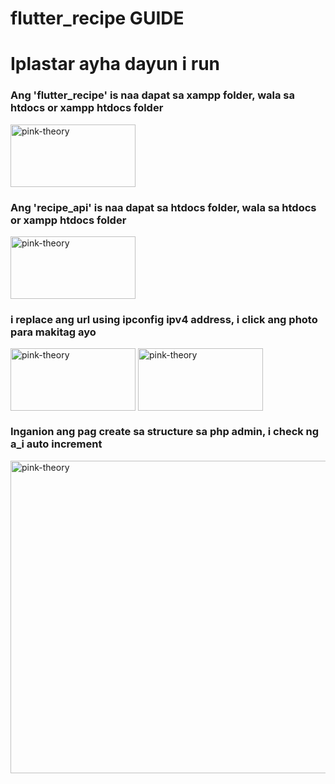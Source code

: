 # flutter_recipe GUIDE

<h1>Iplastar ayha dayun i run</h1>
<h3> Ang 'flutter_recipe' is naa dapat sa xampp folder, wala sa htdocs or xampp htdocs folder</h3>
<img align = "center" alt="pink-theory" width = "200" height = "100" src = "https://github.com/Krunxx/flutter_recipe/assets/82696971/c7cf7f34-0db5-4a0b-a3d0-64c5671a4f03">
<h3> Ang 'recipe_api' is naa dapat sa htdocs folder, wala sa htdocs or xampp htdocs folder</h3>
<img align = "center" alt="pink-theory" width = "200" height = "100" src = "https://github.com/Krunxx/flutter_recipe/assets/82696971/9578cba8-d7bc-4cb7-9afe-8f08fd8e9411">
<h3> i replace ang url using ipconfig ipv4 address, i click ang photo para makitag ayo </h3>
<img align = "center" alt="pink-theory" width = "200" height = "100" src = "https://github.com/Krunxx/flutter_recipe/assets/82696971/a0a74726-2e73-4f34-93d5-40b0df3cb7a9">
<img align = "center" alt="pink-theory" width = "200" height = "100" src = "https://github.com/Krunxx/flutter_recipe/assets/82696971/c4cb15fe-1160-4c9a-a88d-23eb0c9ed3f9">
<h3> Inganion ang pag create sa structure sa php admin, i check ng a_i auto increment</h3>
<img align = "center" alt="pink-theory" width = "1000" height = "500" src = "https://github.com/Krunxx/flutter_recipe/assets/82696971/e8342102-d485-4949-9c00-2b6af5017cdf">
